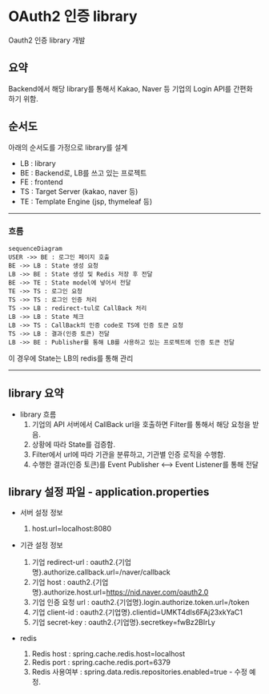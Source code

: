 # OAuth2 인증 library


Oauth2 인증 library 개발

## 요약
Backend에서 해당 library를 통해서 Kakao, Naver 등 기업의 Login API를 간편화 하기 위함.

## 순서도

아래의 순서도를 가정으로 library를 설계

* LB : library
* BE : Backend로, LB를 쓰고 있는 프로젝트
* FE : frontend
* TS : Target Server (kakao, naver 등)
* TE : Template Engine (jsp, thymeleaf 등)

***

### 흐름
```mermaid
sequenceDiagram
USER ->> BE : 로그인 페이지 호출
BE ->> LB : State 생성 요청
LB ->> BE : State 생성 및 Redis 저장 후 전달
BE ->> TE : State model에 넣어서 전달
TE ->> TS : 로그인 요청
TS ->> TS : 로그인 인증 처리
TS ->> LB : redirect-tul로 CallBack 처리
LB ->> LB : State 체크
LB ->> TS : CallBack의 인증 code로 TS에 인증 토큰 요청
TS ->> LB : 결과(인증 토큰) 전달
LB ->> BE : Publisher를 통해 LB를 사용하고 있는 프로젝트에 인증 토큰 전달
```
이 경우에 State는 LB의 redis를 통해 관리

***

## library 요약
* library 흐름
    1. 기업의 API 서버에서 CallBack url을 호출하면 Filter를 통해서 해당 요청을 받음.
    2. 상황에 따라 State를 검증함.
    3. Filter에서 url에 따라 기관을 분류하고, 기관별 인증 로직을 수행함.
    4. 수행한 결과(인증 토큰)를 Event Publisher <--> Event Listener를 통해 전달

## library 설정 파일 - application.properties
* 서버 설정 정보
    1. host.url=localhost:8080

* 기관 설정 정보
    1. 기업 redirect-url : oauth2.{기업명}.authorize.callback.url=/naver/callback
    2. 기업 host : oauth2.{기업명}.authorize.host.url=https://nid.naver.com/oauth2.0
    3. 기업 인증 요청 url : oauth2.{기업명}.login.authorize.token.url=/token
    4. 기업 client-id : oauth2.{기업명}.clientid=UMKT4dIs6FAj23xkYaC1
    5. 기업 secret-key : oauth2.{기업명}.secretkey=fwBz2BIrLy

* redis
    1. Redis host : spring.cache.redis.host=localhost 
    2. Redis port : spring.cache.redis.port=6379
    3. Redis 사용여부 : spring.data.redis.repositories.enabled=true  - 수정 예정.



